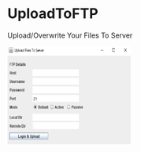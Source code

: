 # UploadToFTP
Upload/Overwrite Your Files To Server

<img src="https://raw.githubusercontent.com/skfaisal93/UploadToFTP/master/upload_file_to_server.PNG" alt="Smiley face" height="200" width="250">
